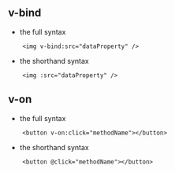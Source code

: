 ## v-bind
* the full syntax

```  
    <img v-bind:src="dataProperty" />
```  
* the shorthand syntax

```  
    <img :src="dataProperty" />
```

## v-on
* the full syntax

```
    <button v-on:click="methodName"></button>
```
* the shorthand syntax

```
    <button @click="methodName"></button>
```
